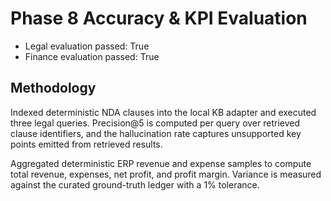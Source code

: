# Phase 8 Accuracy & KPI Evaluation

- Legal evaluation passed: True
- Finance evaluation passed: True

## Methodology

Indexed deterministic NDA clauses into the local KB adapter and executed three legal queries. Precision@5 is computed per query over retrieved clause identifiers, and the hallucination rate captures unsupported key points emitted from retrieved results.

Aggregated deterministic ERP revenue and expense samples to compute total revenue, expenses, net profit, and profit margin. Variance is measured against the curated ground-truth ledger with a 1% tolerance.
